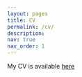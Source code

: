 ```yaml
---
layout: pages
title: CV
permalink: /cv/
description: 
nav: true
nav_order: 1
---
```

My CV is available [here](/assets/pdf/CV_2021.pdf)
